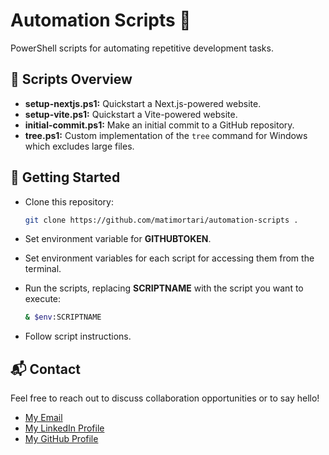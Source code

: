 # Automation Scripts 🔧

PowerShell scripts for automating repetitive development tasks.

## 💾 Scripts Overview

- **setup-nextjs.ps1:** Quickstart a Next.js-powered website.
- **setup-vite.ps1:** Quickstart a Vite-powered website.
- **initial-commit.ps1:** Make an initial commit to a GitHub repository.
- **tree.ps1:** Custom implementation of the `tree` command for Windows which excludes large files.

## 🏁 Getting Started

- Clone this repository:

  ```bash
  git clone https://github.com/matimortari/automation-scripts .
  ```

- Set environment variable for **GITHUBTOKEN**.

- Set environment variables for each script for accessing them from the terminal.

- Run the scripts, replacing **SCRIPTNAME** with the script you want to execute:

  ```bash
  & $env:SCRIPTNAME
  ```

- Follow script instructions.

## 📬 Contact

Feel free to reach out to discuss collaboration opportunities or to say hello!

- [My Email](mailto:matheus.felipe.19rt@gmail.com)
- [My LinkedIn Profile](https://www.linkedin.com/in/matheus-mortari-19rt)
- [My GitHub Profile](https://github.com/matimortari)
